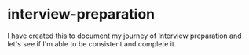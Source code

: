 # interview-preparation
I have created this to document my journey of Interview preparation and let's see if I'm able to be consistent and complete it. 
